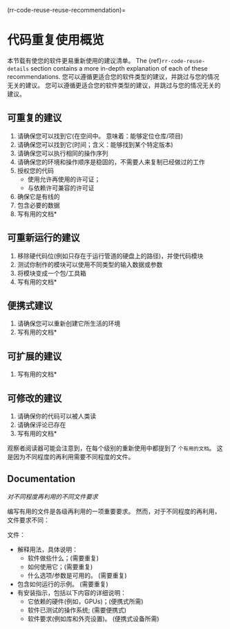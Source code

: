 (rr-code-reuse-reuse-recommendation)=
# 代码重复使用概览

本节载有使您的软件更易重新使用的建议清单。 The {ref}`rr-code-reuse-details` section contains a more in-depth explanation of each of these recommendations. 您可以遵循更适合您的软件类型的建议，并跳过与您的情况无关的建议。 您可以遵循更适合您的软件类型的建议，并跳过与您的情况无关的建议。

## 可重复的建议

1. 请确保您可以找到它(在空间中。 意味着：能够定位仓库/项目)
1. 请确保您可以找到它(时间；含义：能够找到某个特定版本)
1. 请确保您可以执行相同的操作序列
1. 请确保您的环境和操作顺序是稳固的，不需要人来复制已经做过的工作
1. 授权您的代码
    - 使用允许再使用的许可证；
    - 与依赖许可兼容的许可证
1. 确保它是有线的
1. 包含必要的数据
1. 写有用的文档*

## 可重新运行的建议

1. 移除硬代码位(例如只存在于运行管道的硬盘上的路径)，并使代码模块
1. 测试你制作的模块可以使用不同类型的输入数据或参数
1. 将模块变成一个包/工具箱
1. 写有用的文档*

## 便携式建议
1. 请确保您可以重新创建它所生活的环境
1. 写有用的文档*

## 可扩展的建议
1. 写有用的文档*

## 可修改的建议
1. 请确保你的代码可以被人类读
1. 请确保评论已存在
1. 写有用的文档*

观察者阅读器可能会注意到，在每个级别的重新使用中都提到了 `个有用的文档`。 这是因为不同程度的再利用需要不同程度的文件。

## Documentation

*对不同程度再利用的不同文件要求*

编写有用的文件是各级再利用的一项重要要求。 然而，对于不同程度的再利用，文件要求不同：

文件：
- 解释用法，具体说明：
  - 软件做些什么；(需要重复)
  - 如何使用它；(需要重复)
  - 什么选项/参数是可用的。 (需要重复)
- 包含如何运行的示例。 (需要重复)
- 有安装指示，包括以下内容的详细说明：
  - 它依赖的硬件(例如，GPUs)；(便携式所需)
  - 软件已测试的操作系统; (需要便携式)
  - 软件要求(例如库和外壳设置)。 (便携式设备所需)
